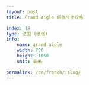 ```yaml
---
layout: post
title: Grand Aigle 纸张尺寸规格

index: 19
type: 法国 (纸张)
info:
    name: grand aigle
    width: 750
    height: 1050
    unit: 毫米

permalink: /cn/french/:slug/
---
```




